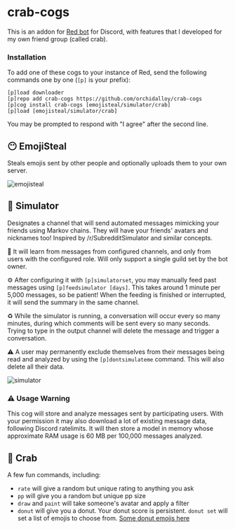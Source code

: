 # crab-cogs

This is an addon for [Red bot](https://github.com/Cog-Creators/Red-DiscordBot) for Discord, with features that I developed for my own friend group (called crab).

### Installation

To add one of these cogs to your instance of Red, send the following commands one by one (`[p]` is your prefix):
```
[p]load downloader
[p]repo add crab-cogs https://github.com/orchidalloy/crab-cogs
[p]cog install crab-cogs [emojisteal/simulator/crab]
[p]load [emojisteal/simulator/crab]
```

You may be prompted to respond with "I agree" after the second line.

## 😶 EmojiSteal

Steals emojis sent by other people and optionally uploads them to your own server.

![emojisteal](https://media.discordapp.net/attachments/541768631445618689/1031335118926782484/unknown.png)

## 🧠 Simulator

Designates a channel that will send automated messages mimicking your friends using Markov chains. They will have your friends' avatars and nicknames too! Inspired by /r/SubredditSimulator and similar concepts.

🧠 It will learn from messages from configured channels, and only from users with the configured role. Will only support a single guild set by the bot owner.

⚙ After configuring it with `[p]simulatorset`, you may manually feed past messages using `[p]feedsimulator [days]`. This takes around 1 minute per 5,000 messages, so be patient! When the feeding is finished or interrupted, it will send the summary in the same channel.

♻ While the simulator is running, a conversation will occur every so many minutes, during which comments will be sent every so many seconds. Trying to type in the output channel will delete the message and trigger a conversation.

⚠ A user may permanently exclude themselves from their messages being read and analyzed by using the `[p]dontsimulateme` command. This will also delete all their data.

![simulator](https://media.discordapp.net/attachments/541768631445618689/1031334469904384100/unknown.png)

### ⚠ Usage Warning

This cog will store and analyze messages sent by participating users. With your permission it may also download a lot of existing message data, following Discord ratelimits. It will then store a model in memory whose approximate RAM usage is 60 MB per 100,000 messages analyzed.

## 🦀 Crab

A few fun commands, including:

* `rate` will give a random but unique rating to anything you ask  
* `pp` will give you a random but unique pp size  
* `draw` and `paint` will take someone's avatar and apply a filter  
* `donut` will give you a donut. Your donut score is persistent. `donut set` will set a list of emojis to choose from. [Some donut emojis here](https://imgur.com/a/9hW2RRf)
